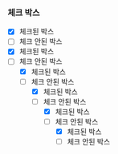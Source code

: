### 체크 박스
- [x] 체크된 박스
- [ ] 체크 안된 박스
- [x] 체크된 박스
- [ ] 체크 안된 박스
  - [x] 체크된 박스
  - [ ] 체크 안된 박스
    - [x] 체크된 박스
    - [ ] 체크 안된 박스
      - [x] 체크된 박스
      - [ ] 체크 안된 박스
        - [x] 체크된 박스
        - [ ] 체크 안된 박스
